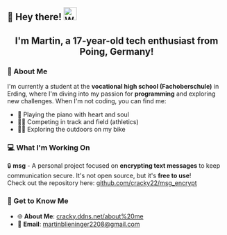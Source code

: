 ## 👋 Hey there! <img src="https://user-images.githubusercontent.com/5679180/79618120-0daffb80-80be-11ea-819e-d2b0fa904d07.gif" width="30px" alt="Wave"> 

<h2 align="center">I'm Martin, a 17-year-old tech enthusiast from Poing, Germany!</h2>

### 🌟 About Me

I'm currently a student at the **vocational high school (Fachoberschule)** in Erding, where I'm diving into my passion for **programming** and exploring new challenges. When I'm not coding, you can find me:

- 🎹 Playing the piano with heart and soul
- 🏃‍♂️ Competing in track and field (athletics)
- 🚴‍♂️ Exploring the outdoors on my bike

### 💻 What I'm Working On

🔒 **msg** - A personal project focused on **encrypting text messages** to keep communication secure. It's not open source, but it's **free to use**!  
Check out the repository here: [github.com/cracky22/msg_encrypt](https://github.com/cracky22/msg_encrypt)

### 📌 Get to Know Me

- 🌐 **About Me**: [cracky.ddns.net/about%20me](https://cracky.ddns.net/about%20me)  
- 📧 **Email**: [martinblieninger2208@gmail.com](mailto:martinblieninger2208@gmail.com)

<!--
🔭 Currently working on: msg encryption project
🌱 Learning: New programming techniques
👯 Open to collaborate on: Exciting coding projects
🤔 Looking for help with: Advanced encryption methods
💬 Ask me about: Programming, piano, or athletics
⚡ Fun fact: I can code faster than I can run (sometimes)!
-->
